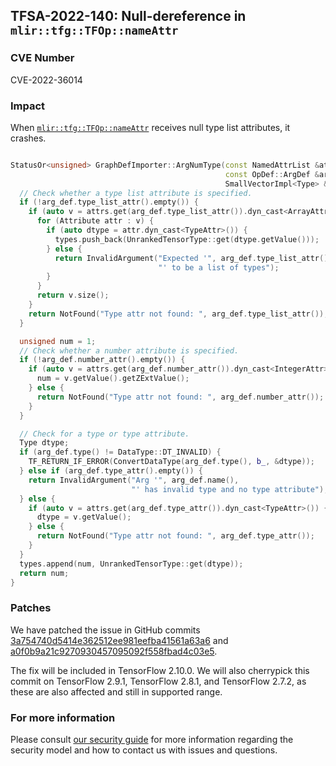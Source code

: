 ## TFSA-2022-140: Null-dereference in `mlir::tfg::TFOp::nameAttr`

### CVE Number
CVE-2022-36014

### Impact
When [`mlir::tfg::TFOp::nameAttr`](https://github.com/tensorflow/tensorflow/blob/master/tensorflow/core/ir/importexport/graphdef_import.cc) receives null type list attributes, it crashes.
```cpp

StatusOr<unsigned> GraphDefImporter::ArgNumType(const NamedAttrList &attrs,
                                                const OpDef::ArgDef &arg_def,
                                                SmallVectorImpl<Type> &types) {
  // Check whether a type list attribute is specified.
  if (!arg_def.type_list_attr().empty()) {
    if (auto v = attrs.get(arg_def.type_list_attr()).dyn_cast<ArrayAttr>()) {
      for (Attribute attr : v) {
        if (auto dtype = attr.dyn_cast<TypeAttr>()) {
          types.push_back(UnrankedTensorType::get(dtype.getValue()));
        } else {
          return InvalidArgument("Expected '", arg_def.type_list_attr(),
                                 "' to be a list of types");
        }
      }
      return v.size();
    }
    return NotFound("Type attr not found: ", arg_def.type_list_attr());
  }

  unsigned num = 1;
  // Check whether a number attribute is specified.
  if (!arg_def.number_attr().empty()) {
    if (auto v = attrs.get(arg_def.number_attr()).dyn_cast<IntegerAttr>()) {
      num = v.getValue().getZExtValue();
    } else {
      return NotFound("Type attr not found: ", arg_def.number_attr());
    }
  }

  // Check for a type or type attribute.
  Type dtype;
  if (arg_def.type() != DataType::DT_INVALID) {
    TF_RETURN_IF_ERROR(ConvertDataType(arg_def.type(), b_, &dtype));
  } else if (arg_def.type_attr().empty()) {
    return InvalidArgument("Arg '", arg_def.name(),
                           "' has invalid type and no type attribute");
  } else {
    if (auto v = attrs.get(arg_def.type_attr()).dyn_cast<TypeAttr>()) {
      dtype = v.getValue();
    } else {
      return NotFound("Type attr not found: ", arg_def.type_attr());
    }
  }
  types.append(num, UnrankedTensorType::get(dtype));
  return num;
}
```


### Patches
We have patched the issue in GitHub commits [3a754740d5414e362512ee981eefba41561a63a6](https://github.com/tensorflow/tensorflow/commit/3a754740d5414e362512ee981eefba41561a63a6) and [a0f0b9a21c9270930457095092f558fbad4c03e5](https://github.com/tensorflow/tensorflow/commit/a0f0b9a21c9270930457095092f558fbad4c03e5).

The fix will be included in TensorFlow 2.10.0. We will also cherrypick this commit on TensorFlow 2.9.1, TensorFlow 2.8.1, and TensorFlow 2.7.2, as these are also affected and still in supported range.


### For more information
Please consult [our security guide](https://github.com/tensorflow/tensorflow/blob/master/SECURITY.md) for more information regarding the security model and how to contact us with issues and questions.
